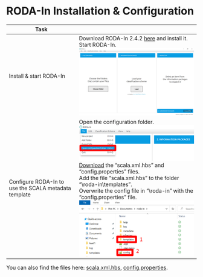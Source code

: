 # RODA-In Installation & Configuration

|Task||
|----|---------|
|Install & start RODA-In|Download RODA-In 2.4.2 <a href="https://github.com/keeps/roda-in/releases/tag/2.4.2">here</a> and install it.</br>Start RODA-In.<br><img src="https://github.com/Automatic-Ingest-Digital-Archives/SCALA/blob/main/Referenced%20Files/Pictures/Picture5.png">|
|Configure RODA-In to use the SCALA metadata template|Open the configuration folder.</br><img src="https://github.com/Automatic-Ingest-Digital-Archives/SCALA/blob/main/Referenced%20Files/Pictures/Picture6.png"></br><a href="https://drive.google.com/drive/folders/1PTWH4zf_BDFZ4FjzZVVD_6BreUhwFLZb?usp=sharing">Download</a> the “scala.xml.hbs” and “config.properties” files.<br>Add the file “scala.xml.hbs” to the folder “\roda-in\templates”.</br>Overwrite the config file in “\roda-in” with the “config.properties” file.</br><img src="https://github.com/Automatic-Ingest-Digital-Archives/SCALA/blob/main/Referenced%20Files/Pictures/Picture7.png">|

You can also find the files here: 
[scala.xml.hbs](https://github.com/Automatic-Ingest-Digital-Archives/SCALA/blob/main/Referenced%20Files/scala.xml.hbs), 
[config.properties](https://github.com/Automatic-Ingest-Digital-Archives/SCALA/blob/main/Referenced%20Files/config.properties).
